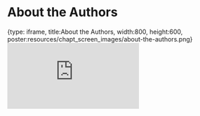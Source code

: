 # About the Authors
 
{type: iframe, title:About the Authors, width:800, height:600, poster:resources/chapt_screen_images/about-the-authors.png}
![](http://hutchdatascience.org/Data_Management_and_Sharing/no_toc/about-the-authors.html)
 

 
